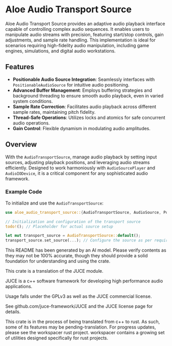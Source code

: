 # Aloe Audio Transport Source

Aloe Audio Transport Source provides an adaptive audio playback interface capable of controlling complex audio sequences. It enables users to manipulate audio streams with precision, featuring start/stop controls, gain adjustments, and sample rate handling. This implementation is ideal for scenarios requiring high-fidelity audio manipulation, including game engines, simulations, and digital audio workstations.

## Features

- **Positionable Audio Source Integration**: Seamlessly interfaces with `PositionableAudioSource` for intuitive audio positioning.
- **Advanced Buffer Management**: Employs buffering strategies and background threading to ensure smooth audio playback, even in varied system conditions.
- **Sample Rate Correction**: Facilitates audio playback across different sample rates, maintaining pitch fidelity.
- **Thread-Safe Operations**: Utilizes locks and atomics for safe concurrent audio operations.
- **Gain Control**: Flexible dynamism in modulating audio amplitudes.

## Overview

With the `AudioTransportSource`, manage audio playback by setting input sources, adjusting playback positions, and leveraging audio streams efficiently. Designed to work harmoniously with `AudioSourcePlayer` and `AudioIODevice`, it is a critical component for any sophisticated audio framework.

### Example Code

To initialize and use the `AudioTransportSource`:

```rust
use aloe_audio_transport_source::{AudioTransportSource, AudioSource, PositionableAudioSource};

// Initialization and configuration of the transport source
todo!(); // Placeholder for actual source setup

let mut transport_source = AudioTransportSource::default();
transport_source.set_source(...); // Configure the source as per requirements
```

This README has been generated by an AI model. Please verify contents as they may not be 100% accurate, though they should provide a solid foundation for understanding and using the crate.

This crate is a translation of the JUCE module.

JUCE is a c++ software framework for developing high performance audio applications.

Usage falls under the GPLv3 as well as the JUCE commercial license.

See github.com/juce-framework/JUCE and the JUCE license page for details.

This crate is in the process of being translated from c++ to rust. As such, some of its features may be pending-translation. For progress updates, please see the workspacer rust project. workspacer contains a growing set of utilities designed specifically for rust projects.
